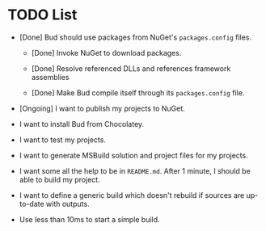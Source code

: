 # TODO List

- [Done] Bud should use packages from NuGet's `packages.config` files.

  - [Done] Invoke NuGet to download packages.

  - [Done] Resolve referenced DLLs and references framework assemblies

  - [Done] Make Bud compile itself through its `packages.config` file.

- [Ongoing] I want to publish my projects to NuGet.

- I want to install Bud from Chocolatey.

- I want to test my projects.

- I want to generate MSBuild solution and project files for my projects.

- I want some all the help to be in `README.md`. After 1 minute, I should be able to build my project.

- I want to define a generic build which doesn't rebuild if sources are up-to-date with outputs.

- Use less than 10ms to start a simple build.